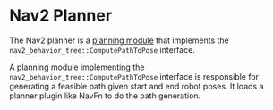 # Nav2 Planner

The Nav2 planner is a [planning module](../doc/requirements/requirements.md) that implements the `nav2_behavior_tree::ComputePathToPose` interface.

A planning module implementing the `nav2_behavior_tree::ComputePathToPose` interface is responsible for generating a feasible path given start and end robot poses. It loads a planner plugin like NavFn to do the path generation.
